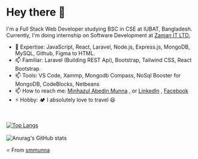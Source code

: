 # Hey there 👋

I'm a Full Stack Web Developer studying BSC in CSE at IUBAT, Bangladesh. <br>
Currently, I'm doing internship on Software Development at [Zaman IT LTD.](https://www.zaman-it.com/)

- 🧰 Expertise: JavaScript, React, Laravel, Node.js, Express.js, MongoDB, MySQL, Github, Figma to HTML.
- 📫 Familiar: Laravel (Building REST Api), Bootstrap, Tailwind CSS, React Bootstrap.
- 📫 Tools: VS Code, Xammp, Mongodb Compass, NoSql Booster for MongoDB, CodeBlocks, Netbeans
- 📫 How to reach me: [Minhazul Abedin Munna](mailto:minhazulabedinmunna@gmail.com?subject=[GitHub]%20Emergency%20Contact%20..!!) , or [LinkedIn](https://www.linkedin.com/in/minhazul-abedin-munna-77181b178) , [Facebook](https://www.facebook.com/smmunna21)
- ⚡ Hobby: :camping: I absolutely love to travel 😃
<br>

[![Top Langs](https://github-readme-stats.vercel.app/api/top-langs/?username=smmunna&layout=compact&langs_count=6&theme=cobalt2)](https://github.com/smmunna/github-readme-stats)
<br> <br>
![Anurag's GitHub stats](https://github-readme-stats.vercel.app/api?username=smmunna&show_icons=true&theme=radical)

⭐️ From [smmunna](https://github.com/smmunna)
